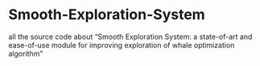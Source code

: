# Smooth-Exploration-System
all the source code about “Smooth Exploration System: a state-of-art and ease-of-use module for improving exploration of whale optimization algorithm”
